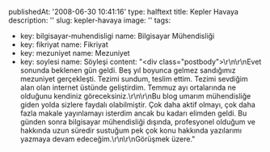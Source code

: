publishedAt: '2008-06-30 10:41:16'
type: halftext
title: Kepler Havaya
description: ''
slug: kepler-havaya
image: ''
tags:
  - key: bilgisayar-muhendisligi
    name: Bilgisayar Mühendisliği
  - key: fikriyat
    name: Fikriyat
  - key: mezuniyet
    name: Mezuniyet
  - key: soylesi
    name: Söyleşi
content: "<div class=\"postbody\">\r\n\r\nEvet sonunda beklenen gün geldi. Beş yıl boyunca gelmez sandığımız mezuniyet gerçekleşti. Tezimi sundum, teslim ettim. Tezimi sevdiğim alan olan internet üstünde geliştirdim. Temmuz ayı ortalarında ne olduğunu kendiniz göreceksiniz.\r\n\r\nBu blog umarım mühendisliğe giden yolda sizlere faydalı olabilmiştir. Çok daha aktif olmayı, çok daha fazla makale yayınlamayı isterdim ancak bu kadarı elimden geldi. Bu günden sonra bilgisayar mühendisliği dışında, profesyonel olduğum ve hakkında uzun süredir sustuğum pek çok konu hakkında yazılarımı yazmaya devam edeceğim.\r\n\r\nGörüşmek üzere.</div>"
